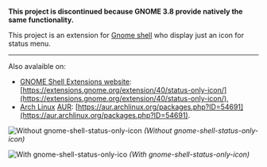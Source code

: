 __This project is discontinued because GNOME 3.8 provide natively the same functionality.__

This project is an extension for [Gnome shell](http://live.gnome.org/GnomeShell) who display just an icon for status menu.

---

Also avalaible on:

* [GNOME Shell Extensions website](https://extensions.gnome.org): [https://extensions.gnome.org/extension/40/status-only-icon/](https://extensions.gnome.org/extension/40/status-only-icon/),
* [Arch Linux](http://archlinux.org) [AUR](http://aur.archlinux.org): [https://aur.archlinux.org/packages.php?ID=54691](https://aur.archlinux.org/packages.php?ID=54691).

![Without gnome-shell-status-only-icon](https://kulakowski.fr/public/images/fedora/fedora15/sans_status-only-icon.png "Without gnome-shell-status-only-icon") _(Without gnome-shell-status-only-icon)_

![With gnome-shell-status-only-ico](https://kulakowski.fr/public/images/fedora/fedora15/status-only-icon.png "With gnome-shell-status-only-icon") _(With gnome-shell-status-only-icon)_
